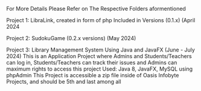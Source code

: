 For More Details Please Refer on The Respective Folders aformentioned

Project 1: LibraLink, created in form of php
Included in Versions (0.1.x) (April 2024

Project 2: SudokuGame (0.2.x versions) (May 2024)

Project 3: Library Management System Using Java and JavaFX (June - July 2024)
This is an Application Project where Admins and Students/Teachers can log in, Students/Teachers can track their issues and Admins can maximum rights to access this project
Used: Java 8, JavaFX, MySQL using phpAdmin
This Project is accessible a zip file inside of Oasis Infobyte Projects, and should be 5th and last among all
